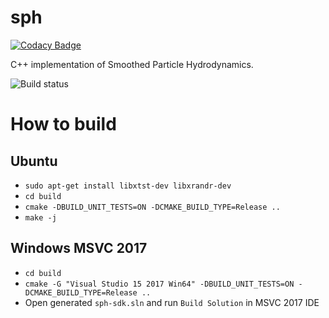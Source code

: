 # sph

[![Codacy Badge](https://api.codacy.com/project/badge/Grade/85727c26d7fc4fd5b65e631e8a6aeca1)](https://app.codacy.com/app/aartiukh/sph?utm_source=github.com&utm_medium=referral&utm_content=aartiukh/sph&utm_campaign=Badge_Grade_Dashboard)

C++ implementation of Smoothed Particle Hydrodynamics.

![Build status](https://travis-ci.com/aartiukh/sph.svg?branch=develop)

# How to build

## Ubuntu

* `sudo apt-get install libxtst-dev libxrandr-dev`
* `cd build`
* `cmake -DBUILD_UNIT_TESTS=ON -DCMAKE_BUILD_TYPE=Release ..`
*  `make -j`

## Windows MSVC 2017
* `cd build`
* `cmake -G "Visual Studio 15 2017 Win64" -DBUILD_UNIT_TESTS=ON -DCMAKE_BUILD_TYPE=Release ..`
*  Open generated `sph-sdk.sln` and run `Build Solution` in MSVC 2017 IDE 
